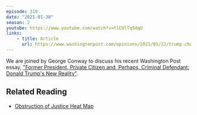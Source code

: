 ```yaml
---
episode: 310
date: "2021-01-30"
season: 2
youtube: https://www.youtube.com/watch?v=tlCUlTq5dqU
links:
    - title: Article
      url: https://www.washingtonpost.com/opinions/2021/01/22/trump-charges-george-conway/
---
```

We are joined by George Conway to discuss his recent Washington Post essay, ["Former President, Private Citizen and, Perhaps, Criminal Defendant: Donald Trump's New Reality"][article].

[article]: https://www.washingtonpost.com/opinions/2021/01/22/trump-charges-george-conway/

## Related Reading

- [Obstruction of Justice Heat Map](https://www.lawfareblog.com/obstruction-justice-mueller-report-heat-map)
